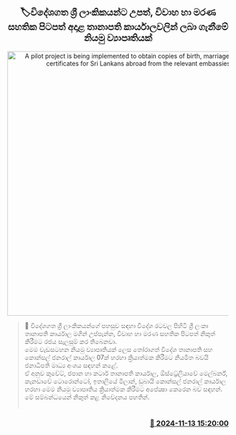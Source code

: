 <p align='center'><b><h2 align='center' title='A pilot project is being implemented to obtain copies of birth, marriage and death certificates for Sri Lankans abroad from the relevant embassies.'>🏷විදේශගත ශ්‍රී ලාංකිකයන්ට උපත්, විවාහ හා මරණ සහතික පිටපත් අදාළ තානාපති කාර්යාලවලින් ලබා ගැනීමේ නියමු ව්‍යාපෘතියක්</h2></b></p>
<p align='center'><img src='https://helakuru.sgp1.cdn.digitaloceanspaces.com/esana/images/lib/birth-certificate-sri-lanka-archived.jpg' width='600' alt='A pilot project is being implemented to obtain copies of birth, marriage and death certificates for Sri Lankans abroad from the relevant embassies.'></p>

>📝 විදේශගත ශ්‍රී ලාංකිකයන්ගේ පහසුව සඳහා විදේශ රටවල පිහිටි ශ්‍රී ලංකා තානාපති කාර්යාල මගින් උප්පැන්න, විවාහ හා මරණ සහතික පිටපත් නිකුත් කිරීමට රජය සැලසුම් කර තිබෙනවා.<br>මෙම වැඩසටහන නියමු ව්‍යාපෘතියක් ලෙස තෝරාගත් විදේශ තානාපති සහ කොන්සල් ජනරාල් කාර්යාල 07ක් හරහා ක්‍රියාත්මක කිරීමට නියමිත බවයි ජනාධිපති මාධ්‍ය අංශය සඳහන් කළේ.<br>ඒ අනුව කුවේට්, ජපාන හා කටාර් තානාපති කාර්යාල, ඕස්ට්‍රේලියාවේ මෙල්බර්න්, කැනඩාවේ ටොරොන්ටෝ, ඉතාලියේ මිලාන්, ඩුබායි කොන්සල් ජනරාල් කාර්යාල හරහා මෙම නියමු ව්‍යාපෘතිය ක්‍රියාත්මක කිරීමට අපේක්‍ෂා කෙරෙන බව සඳහන්.<br>මේ සම්බන්ධයෙන් නිකුත් කළ නිවේදනය පහතින්. <br> <br>

<h3 align='right'><a href='https://www.helakuru.lk/esana/p/105007/'>📅 2024-11-13 15:20:00</a></h3>
